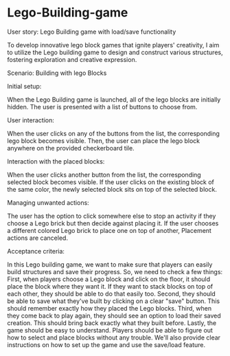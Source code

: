 # Lego-Building-game


User story: Lego Building game with load/save functionality

To develop innovative lego block games that ignite players' creativity, I aim to utilize the Lego building game to design and construct various structures, fostering exploration and creative expression.

Scenario: Building with lego Blocks

Initial setup:


When the Lego Building game is launched, all of the lego blocks are initially hidden. The user is presented with a list of buttons to choose from.

User interaction:

When the user clicks on any of the buttons from the list, the corresponding lego block becomes visible. Then, the user can place the lego block anywhere on the provided checkerboard tile.

Interaction with the placed blocks:

When the user clicks another button from the list, the corresponding selected block becomes visible. If the user clicks on the existing block of the same color, the newly selected block sits on top of the selected block.

Managing unwanted actions: 

The user has the option to click somewhere else to stop an activity if they choose a Lego brick but then decide against placing it.
If the user chooses a different colored Lego brick to place one on top of another, Placement actions are canceled.

Acceptance criteria:

In this Lego building game, we want to make sure that players can easily build structures and save their progress. So, we need to check a few things: First, when players choose a Lego block and click on the floor, it should place the block where they want it. If they want to stack blocks on top of each other, they should be able to do that easily too. Second, they should be able to save what they've built by clicking on a clear "save" button. This should remember exactly how they placed the Lego blocks. Third, when they come back to play again, they should see an option to load their saved creation. This should bring back exactly what they built before. Lastly, the game should be easy to understand. Players should be able to figure out how to select and place blocks without any trouble. We'll also provide clear instructions on how to set up the game and use the save/load feature. 

